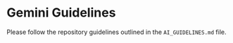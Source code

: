 # Gemini Guidelines

Please follow the repository guidelines outlined in the `AI_GUIDELINES.md` file.
